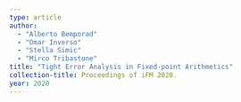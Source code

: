 ```yaml
---
type: article
author:
  - "Alberto Bemporad"
  - "Omar Inverso"
  - "Stella Simic"
  - "Mirco Tribastone"
title: "Tight Error Analysis in Fixed-point Arithmetics"
collection-title: Proceedings of iFM 2020.
year: 2020
---
```

